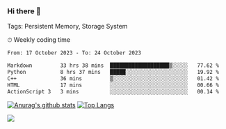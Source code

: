 ### Hi there 👋

Tags: Persistent Memory, Storage System

<!--

[![Anurag's github stats](https://github-readme-stats.vercel.app/api?username=wwyf)](https://github.com/anuraghazra/github-readme-stats)

[![Anurag's github stats](https://github-readme-stats.vercel.app/api?username=wwyf&count_private=true)](https://github.com/anuraghazra/github-readme-stats)


[![Top Langs](https://github-readme-stats.vercel.app/api/top-langs/?username=wwyf&count_private=true&&hide=jupyter%20notebook,html)](https://github.com/anuraghazra/github-readme-stats)



-->


⏱ Weekly coding time

<!--START_SECTION:waka-->

```txt
From: 17 October 2023 - To: 24 October 2023

Markdown         33 hrs 38 mins  ███████████████████▒░░░░░   77.62 %
Python           8 hrs 37 mins   █████░░░░░░░░░░░░░░░░░░░░   19.92 %
C++              36 mins         ▒░░░░░░░░░░░░░░░░░░░░░░░░   01.42 %
HTML             17 mins         ░░░░░░░░░░░░░░░░░░░░░░░░░   00.66 %
ActionScript 3   3 mins          ░░░░░░░░░░░░░░░░░░░░░░░░░   00.14 %
```

<!--END_SECTION:waka-->



[![Anurag's github stats](https://github-readme-stats.vercel.app/api?username=wwyf&count_private=true&show_icons=true&hide_border=true)](https://github.com/anuraghazra/github-readme-stats) [![Top Langs](https://github-readme-stats.vercel.app/api/top-langs/?username=wwyf&count_private=true&hide=jupyter%20notebook,html,OpenEdge%20ABL&langs_count=10&layout=compact&hide_border=true)](https://github.com/anuraghazra/github-readme-stats)

<!--

[![willianrod's wakatime stats](https://github-readme-stats.vercel.app/api/wakatime?username=wwyf)](https://github.com/anuraghazra/github-readme-stats)


-->

![](https://hit.yhype.me/github/profile?user_id=23121291)
